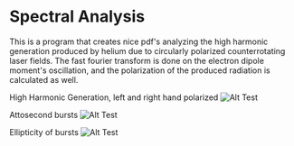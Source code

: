 # Spectral Analysis

This is a program that creates nice pdf's analyzing the high harmonic generation produced by helium due to circularly polarized counterrotating laser fields. The fast fourier transform is done on the electron dipole moment's oscillation, and the polarization of the produced radiation is calculated as well.

High Harmonic Generation, left and right hand polarized
![Alt Test](https://github.com/claytonblythe/spectral_analysis/blob/master/spectra.png)


Attosecond bursts
![Alt Test](https://github.com/claytonblythe/spectral_analysis/blob/master/attosecon_bursts.png)

Ellipticity of bursts
![Alt Test](https://github.com/claytonblythe/spectral_analysis/blob/master/ellipticity.png)
